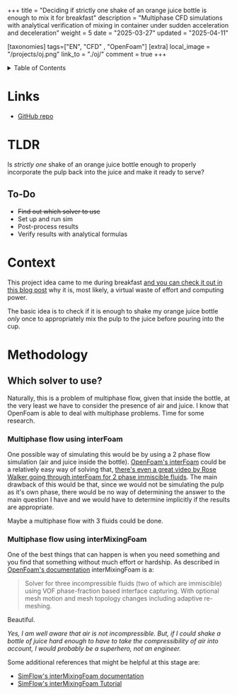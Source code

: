 +++
title = "Deciding if strictly one shake of an orange juice bottle is enough to mix it for breakfast"
description = "Multiphase CFD simulations with analytical verification of mixing in container under sudden acceleration and deceleration"
weight = 5
date = "2025-03-27"
updated = "2025-04-11"


[taxonomies]
tags=["EN", "CFD" , "OpenFoam"]
[extra]
local_image = "/projects/oj.png"
link_to = "./oj/"
comment = true
+++

<details closed>
<summary>Table of Contents</summary>


- [Links](#links)
- [TLDR](#tldr)
  - [To-Do](#to-do)
- [Context](#context)
- [Methodology](#methodology)
  - [Which solver to use?](#which-solver-to-use)
    - [Multiphase flow using interFoam](#multiphase-flow-using-interfoam)
    - [Multiphase flow using interMixingFoam](#multiphase-flow-using-intermixingfoam)


</details>



# Links
- [GitHub repo](https://github.com/ChurroGelato/oj)

# TLDR
Is _strictly one_ shake of an orange juice bottle enough to properly incorporate the pulp back into the juice and make it ready to serve?

## To-Do
- ~~Find out which solver to use~~
- Set up and run sim
- Post-process results
- Verify results with analytical formulas

# Context
This project idea came to me during breakfast [and you can check it out in this blog post](/posts/OJ_problem) why it is, most likely, a virtual waste of effort and computing power.

The basic idea is to check if it is enough to shake my orange juice bottle *only* once to appropriately mix the pulp to the juice before pouring into the cup.

# Methodology
## Which solver to use?
Naturally, this is a problem of multiphase flow, given that inside the bottle, at the very least we have to consider the presence of air and juice.
I know that OpenFoam is able to deal with multiphase problems. Time for some research.
### Multiphase flow using interFoam
One possible way of simulating this would be by using a 2 phase flow simulation (air and juice inside the bottle). [OpenFoam's interFoam](https://www.openfoam.com/documentation/guides/latest/doc/guide-applications-solvers-multiphase-interFoam.html) could be a relatively easy way of solving that, [there's even a great video by Rose Walker going through interFoam for 2 phase immiscible fluids](https://www.youtube.com/watch?v=wK_0s7DnMRs). The main drawback of this would be that, since we would not be simulating the pulp as it's own phase, there would be no way of determining the answer to the main question I have and we would have to determine implicitly if the results are appropriate.

Maybe a multiphase flow with 3 fluids could be done.

### Multiphase flow using interMixingFoam
One of the best things that can happen is when you need something and you find that something without much effort or hardship. As described in [OpenFoam's documentation](https://www.openfoam.com/documentation/guides/v2012/man/interMixingFoam.html) interMixingFoam is a:

>Solver for three incompressible fluids (two of which are immiscible) using VOF phase-fraction based interface capturing. With optional mesh motion and mesh topology changes including adaptive re-meshing.

Beautiful.

_Yes, I am well aware that air is not incompressible. But, if I could shake a bottle of juice hard enough to have to take the compressibility of air into account, I would probably be a superhero, not an engineer._ 

Some additional references that might be helpful at this stage are:
- [SimFlow's interMixingFoam documentation](https://help.sim-flow.com/solvers/inter-mixing-foam)
- [SimFlow's interMixingFoam Tutorial](https://help.sim-flow.com/tutorials/mixing-tank)
